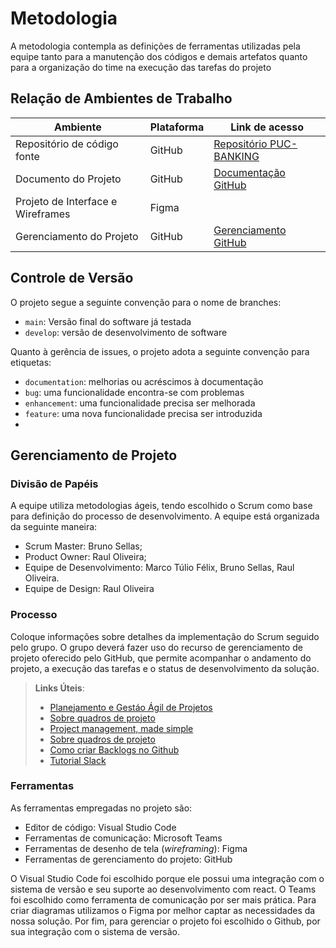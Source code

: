 
# Metodologia

A metodologia contempla as definições de ferramentas utilizadas pela equipe tanto para a manutenção dos códigos e demais artefatos quanto para a organização do time na execução das tarefas do projeto

## Relação de Ambientes de Trabalho

| Ambiente | Plataforma | Link de acesso | 
| -------- | ---------- | -------------- | 
| Repositório de código fonte | GitHub | [Repositório PUC-BANKING](https://github.com/ICEI-PUC-Minas-PMV-ADS/pmv-ads-2023-2-e4-proj-infra-t6-puc-banking) |
| Documento do Projeto | GitHub | [Documentação GitHub](https://github.com/ICEI-PUC-Minas-PMV-ADS/pmv-ads-2023-2-e4-proj-infra-t6-puc-banking/tree/main/docs) | 
| Projeto de Interface e Wireframes | Figma |  |
| Gerenciamento do Projeto | GitHub | [Gerenciamento GitHub](https://github.com/ICEI-PUC-Minas-PMV-ADS/pmv-ads-2023-2-e4-proj-infra-t6-puc-banking/projects?query=is%3Aopen) | 

## Controle de Versão

O projeto segue a seguinte convenção para o nome de branches:

- `main`: Versão final do software já testada
- `develop`: versão de desenvolvimento de software
  
Quanto à gerência de issues, o projeto adota a seguinte convenção para
etiquetas:

- `documentation`: melhorias ou acréscimos à documentação
- `bug`: uma funcionalidade encontra-se com problemas
- `enhancement`: uma funcionalidade precisa ser melhorada
- `feature`: uma nova funcionalidade precisa ser introduzida
- 
## Gerenciamento de Projeto

### Divisão de Papéis

A equipe utiliza metodologias ágeis, tendo escolhido o Scrum como base para definição do processo de desenvolvimento. A equipe está organizada da seguinte maneira:

- Scrum Master: Bruno Sellas;
- Product Owner: Raul Oliveira;
- Equipe de Desenvolvimento: Marco Túlio Félix, Bruno Sellas, Raul Oliveira.
- Equipe de Design: Raul Oliveira

### Processo

Coloque  informações sobre detalhes da implementação do Scrum seguido pelo grupo. O grupo deverá fazer uso do recurso de gerenciamento de projeto oferecido pelo GitHub, que permite acompanhar o andamento do projeto, a execução das tarefas e o status de desenvolvimento da solução.
 
> **Links Úteis**:
> - [Planejamento e Gestáo Ágil de Projetos](https://pucminas.instructure.com/courses/87878/pages/unidade-2-tema-2-utilizacao-de-ferramentas-para-controle-de-versoes-de-software)
> - [Sobre quadros de projeto](https://docs.github.com/pt/issues/organizing-your-work-with-project-boards/managing-project-boards/about-project-boards)
> - [Project management, made simple](https://github.com/features/project-management/)
> - [Sobre quadros de projeto](https://docs.github.com/pt/github/managing-your-work-on-github/about-project-boards)
> - [Como criar Backlogs no Github](https://www.youtube.com/watch?v=RXEy6CFu9Hk)
> - [Tutorial Slack](https://slack.com/intl/en-br/)

### Ferramentas

As ferramentas empregadas no projeto são:

- Editor de código: Visual Studio Code
- Ferramentas de comunicação: Microsoft Teams
- Ferramentas de desenho de tela (_wireframing_): Figma
- Ferramentas de gerenciamento do projeto: GitHub

O Visual Studio Code foi escolhido porque ele possui uma integração com o sistema de versão e seu suporte ao desenvolvimento com react. O Teams foi escolhido como ferramenta de comunicação por ser mais prática. Para criar diagramas utilizamos o Figma por melhor captar as necessidades da nossa solução. Por fim, para gerenciar o projeto foi escolhido o Github, por sua integração com o sistema de versão.
